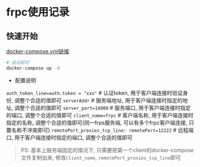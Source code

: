 # frpc使用记录

## 快速开始

[docker-compose.yml链接](https://github.com/183461750/doc-record/blob/main/docs/docker/dev_utls/dev-container/remote-ssh/frp/v6/simple/docker-compose.yml)

```bash
# 启动即可
docker-compose up -d
```

- 配置说明

`auth_token_line=auth.token = "xxx"` # 认证token, 用于客户端连接时验证身份, 调整个合适的值即可
`serverAddr` # 服务端地址, 用于客户端连接时指定的地址, 调整个合适的值即可
`server_port=18000` # 服务端口, 用于客户端连接时指定的端口, 调整个合适的值即可
`client_name=frpc` # 客户端名称, 用于客户端连接时指定的名称, 调整个合适的值即可(同一frps服务端, 可以有多个frpc客户端连接, 只要名称不冲突即可)
`remotePort_proxies_tcp_line: remotePort=12222` # 远程端口, 用于客户端连接时指定的端口, 调整个合适的值即可

> PS: 基本上服务端固定的情况下, 只需要把第一个client的docker-compose文件复制出来, 修改`client_name`, `remotePort_proxies_tcp_line`即可
